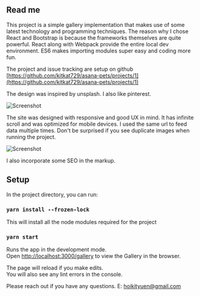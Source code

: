 ## Read me
This project is a simple gallery implementation that makes use of
some latest technology and programming techniques. The reason why
I chose React and Bootstrap is because the frameworks themselves are
quite powerful. React along with Webpack provide the entire local dev
environment. ES6 makes importing modules super easy and coding more
fun.

The project and issue tracking are setup on github
[https://github.com/kitkat729/asana-pets/projects/1](https://github.com/kitkat729/asana-pets/projects/1)
 
The design was inspired by unsplash. I also like pinterest.

![Screenshot](Site-screenshot)

The site was designed with responsive and good UX in mind. It has
infinite scroll and was optimized for mobile devices. I used the
same url to feed data multiple times. Don't be surprised if you see
duplicate images when running the project.

![Screenshot](Dup-images-screenshot)

I also incorporate some SEO in the markup.
 
## Setup

In the project directory, you can run:

### `yarn install --frozen-lock`

This will install all the node modules required for the project

### `yarn start`

Runs the app in the development mode.<br>
Open [http://localhost:3000/gallery](http://localhost:3000/gallery)
to view the Gallery in the browser.

The page will reload if you make edits.<br>
You will also see any lint errors in the console.

Please reach out if you have any questions.
E: hoikityuen@gmail.com
